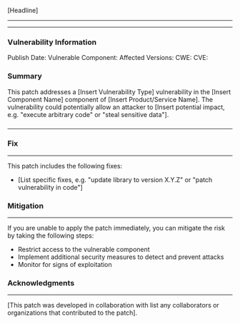 [Headline]

-------------------
-------------------

### Vulnerability Information 
Publish Date:
Vulnerable Component:
Affected Versions:
CWE:
CVE: 


### Summary

This patch addresses a [Insert Vulnerability Type] vulnerability in the [Insert Component Name] component of [Insert Product/Service Name]. The vulnerability could potentially allow an attacker to [Insert potential impact, e.g. "execute arbitrary code" or "steal sensitive data"].

### 
-------------------


### Fix
----

This patch includes the following fixes:

* [List specific fixes, e.g. "update library to version X.Y.Z" or "patch vulnerability in code"]

### Mitigation
-------------

If you are unable to apply the patch immediately, you can mitigate the risk by taking the following steps:

* Restrict access to the vulnerable component
* Implement additional security measures to detect and prevent attacks
* Monitor for signs of exploitation

### Acknowledgments
----------------

[This patch was developed in collaboration with list any collaborators or organizations that contributed to the patch].

